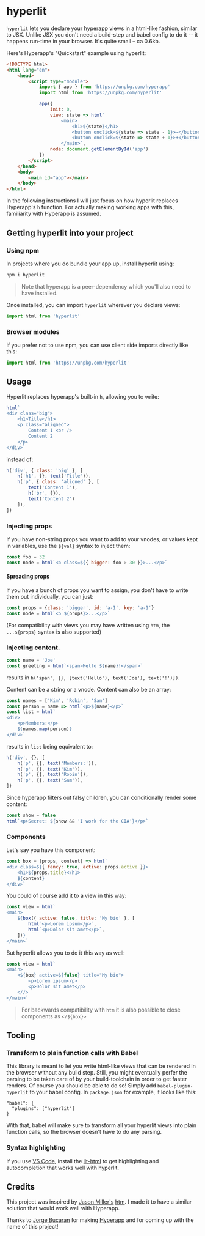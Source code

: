 # hyperlit

`hyperlit` lets you declare your [hyperapp](https://hyperapp.dev) views in a html-like fashion, similar to JSX. Unlike JSX you don't need a build-step and babel config to do it -- it happens run-time in your browser. It's quite small – ca 0.6kb.

Here's Hyperapp's "Quickstart" example using hyperlit:

```html
<!DOCTYPE html>
<html lang="en">
    <head>
        <script type="module">
            import { app } from 'https://unpkg.com/hyperapp'
            import html from 'https://unpkg.com/hyperlit'

            app({
                init: 0,
                view: state => html`
                    <main>
                        <h1>${state}</h1>
                        <button onclick=${state => state - 1}>-</button>
                        <button onclick=${state => state + 1}>+</button>
                    </main>`,
                node: document.getElementById('app')
            })
        </script>
    </head>
    <body>
        <main id="app"></main>
    </body>
</html>
```

In the following instructions I will just focus on how hyperlit replaces Hyperapp's `h` function. For actually making working apps with this, familiarity with Hyperapp is assumed.

## Getting hyperlit into your project

### Using npm

In projects where you do bundle your app up, install hyperlit using:

```sh
npm i hyperlit
```

> Note that hyperapp is a peer-dependency which you'll also need to have installed.

Once installed, you can import `hyperlit` wherever you declare views:

```js
import html from 'hyperlit'
```

### Browser modules

If you prefer not to use npm, you can use client side imports directly like this:

```js
import html from 'https://unpkg.com/hyperlit'
```


## Usage

Hyperlit replaces hyperapp's built-in `h`, allowing you to write:

```js
html`
<div class="big">
    <h1>Title</h1>
    <p class="aligned">
        Content 1 <br />
        Content 2
    </p>
</div>`
```

instead of:

```js
h('div', { class: 'big' }, [
    h('h1', {}, text('Title')),
    h('p', { class: 'aligned' }, [
        text('Content 1'),
        h('br', {}),
        text('Content 2')
    ]),
])
```

### Injecting props

If you have non-string props you want to add to your vnodes, or values kept in variables, use the `${val}` syntax to
inject them:

```js
const foo = 32
const node = html`<p class=${{ bigger: foo > 30 }}>...</p>`
```

#### Spreading props

If you have a bunch of props you want to assign, you don't have to write them out individually, you can just:

```js
const props = {class: 'bigger', id: 'a-1', key: 'a-1'}
const node = html`<p ${props}>...</p>`
```

(For compatibility with views you may have written using `htm`, the `...${props}` syntax is also supported)

### Injecting content.

```js
const name = 'Joe'
const greeting = html`<span>Hello ${name}!</span>`
```

results in `h('span', {}, [text('Hello'), text('Joe'), text('!')])`.

Content can be a string or a vnode. Content can also be an array:

```js
const names = ['Kim', 'Robin', 'Sam']
const person = name => html`<p>${name}</p>`
const list = html`
<div>
    <p>Members:</p>
    ${names.map(person)}
</div>`
```

results in `list` being equivalent to:

```js
h('div', {}, [
    h('p', {}, text('Members:')),
    h('p', {}, text('Kim')),
    h('p', {}, text('Robin')),
    h('p', {}, text('Sam')),
])
```

Since hyperapp filters out falsy children, you can conditionally render some content:

```js
const show = false
html`<p>Secret: ${show && 'I work for the CIA'}</p>`
```

### Components

Let's say you have this component:

```js
const box = (props, content) => html`
<div class=${{ fancy: true, active: props.active }}>
    <h1>${props.title}</h1>
    ${content}
</div>`
```

You could of course add it to a view in this way:

```js
const view = html`
<main>
    ${box({ active: false, title: 'My bio' }, [
        html`<p>Lorem ipsum</p>`,
        html`<p>Dolor sit amet</p>`,
    ])}
</main>`
```

But hyperlit allows you to do it this way as well:

```js
const view = html`
<main>
    <${box} active=${false} title="My bio">
        <p>Lorem ipsum</p>
        <p>Dolor sit amet</p>
    <//>
</main>`
```

> For backwards compatibility with `htm` it is also possible to close components as `</${box}>`


## Tooling

### Transform to plain function calls with Babel

This library is meant to let you write html-like views that can be rendered in the browser without any build step. Still, you might eventually perfer the parsing to be taken care of by your build-toolchain in order to get faster renders. Of course you should be able to do so! Simply add `babel-plugin-hyperlit` to your babel config. In `package.json` for example, it looks like this:

```
"babel": {
  "plugins": ["hyperlit"]
}
```

With that, babel will make sure to transform all your hyperlit views into plain function calls, so the browser doesn't have to do any parsing.

### Syntax highlighting

If you use [VS Code](https://code.visualstudio.com), install the [lit-html](https://marketplace.visualstudio.com/items?itemName=bierner.lit-html) to get highlighting and autocompletion that works well with hyperlit.

## Credits

This project was inspired by [Jason Miller's](https://github.com/developit) [htm](https://github.com/developit/htm). I made it to have a similar solution that would work well with Hyperapp.

Thanks to [Jorge Bucaran](https://github.com/jorgebucaran) for making [Hyperapp](https://github.com/jorgebucaran/hyperapp) and for coming up with the name of this project!
